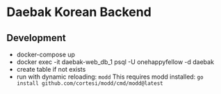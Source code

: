 # Daebak Korean Backend

## Development
- docker-compose up
- docker exec -it daebak-web_db_1 psql -U onehappyfellow -d daebak
- create table if not exists
- run with dynamic reloading: `modd`
  This requires modd installed: `go install github.com/cortesi/modd/cmd/modd@latest`